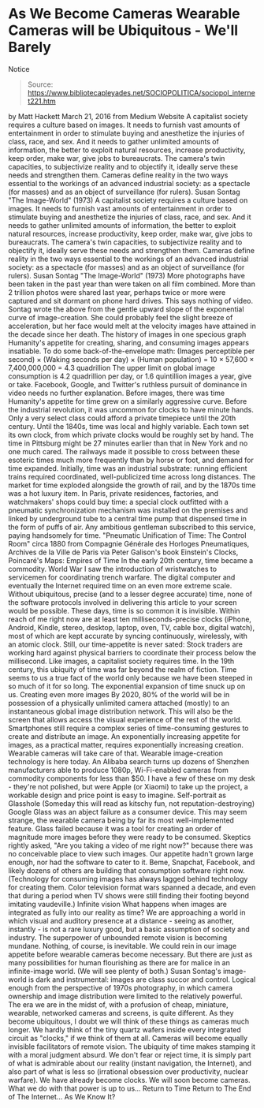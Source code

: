 # As We Become Cameras Wearable Cameras will be Ubiquitous - We'll Barely 
Notice

> Source: https://www.bibliotecapleyades.net/SOCIOPOLITICA/sociopol_internet221.htm

by Matt Hackett March 21, 2016
from Medium Website
A capitalist society requires a culture based on images. It needs to furnish vast amounts of entertainment in order to stimulate buying and anesthetize the injuries of class, race, and sex. And it needs to gather unlimited amounts of information, the better to exploit natural resources, increase productivity, keep order, make war, give jobs to bureaucrats. The camera's twin capacities, to subjectivize reality and to objectify it, ideally serve these needs and strengthen them. Cameras define reality in the two ways essential to the workings of an advanced industrial society: as a spectacle (for masses) and as an object of surveillance (for rulers). Susan Sontag "The Image-World" (1973)
A capitalist society requires a culture based on images.
It needs to furnish vast amounts of entertainment in order to stimulate buying and anesthetize the injuries of class, race, and sex. And it needs to gather unlimited amounts of information, the better to exploit natural resources, increase productivity, keep order, make war, give jobs to bureaucrats.
The camera's twin capacities, to subjectivize reality and to objectify it, ideally serve these needs and strengthen them.
Cameras define reality in the two ways essential to the workings of an advanced industrial society: as a spectacle (for masses) and as an object of surveillance (for rulers). Susan Sontag
"The Image-World" (1973)
More photographs have been taken in the past year than were taken on all film combined.
More than 2 trillion photos were shared last year, perhaps twice or more were captured and sit dormant on phone hard drives. This says nothing of video. Sontag wrote the above from the gentle upward slope of the exponential curve of image-creation. She could probably feel the slight breeze of acceleration, but her face would melt at the velocity images have attained in the decade since her death.
The history of images
in one specious graph
Humanity's appetite for creating, sharing, and consuming images appears insatiable.
To do some back-of-the-envelope math:
(Images perceptible per second) × (Waking seconds per day) × (Human population) = 10 × 57,600 × 7,400,000,000 = 4.3 quadrillion
The upper limit on global image consumption is 4.2 quadrillion per day, or 1.6 quintillion images a year, give or take. Facebook, Google, and Twitter's ruthless pursuit of dominance in video needs no further explanation.
Before images, there was time Humanity's appetite for time grew on a similarly aggressive curve. Before the industrial revolution, it was uncommon for clocks to have minute hands. Only a very select class could afford a private timepiece until the 20th century. Until the 1840s, time was local and highly variable. Each town set its own clock, from which private clocks would be roughly set by hand. The time in Pittsburg might be 27 minutes earlier than that in New York and no one much cared. The railways made it possible to cross between these esoteric times much more frequently than by horse or foot, and demand for time expanded.
Initially, time was an industrial substrate:
running efficient trains required coordinated, well-publicized time across long distances.
The market for time exploded alongside the growth of rail, and by the 1870s time was a hot luxury item.
In Paris, private residences, factories, and watchmakers' shops could buy time:
a special clock outfitted with a pneumatic synchronization mechanism was installed on the premises and linked by underground tube to a central time pump that dispensed time in the form of puffs of air.
Any ambitious gentleman subscribed to this service, paying handsomely for time.
"Pneumatic Unification of Time: The Control Room"
circa 1880 from Compagnie Générale des Horloges Pneumatiques,
Archives de la Ville de Paris via Peter Galison's book
Einstein's Clocks, Poincaré's Maps: Empires of Time
In the early 20th century, time became a commodity.
World War I saw the introduction of wristwatches to servicemen for coordinating trench warfare. The digital computer and eventually the Internet required time on an even more extreme scale. Without ubiquitous, precise (and to a lesser degree accurate) time, none of the software protocols involved in delivering this article to your screen would be possible. These days, time is so common it is invisible.
Within reach of me right now are at least ten milliseconds-precise clocks (iPhone, Android, Kindle, stereo, desktop, laptop, oven, TV, cable box, digital watch), most of which are kept accurate by syncing continuously, wirelessly, with an atomic clock.
Still, our time-appetite is never sated:
Stock traders are working hard against physical barriers to coordinate their process below the millisecond.
Like images, a capitalist society requires time. In the 19th century, this ubiquity of time was far beyond the realm of fiction. Time seems to us a true fact of the world only because we have been steeped in so much of it for so long.
The exponential expansion of time snuck up on us.
Creating even more images By 2020, 80% of the world will be in possession of a physically unlimited camera attached (mostly) to an instantaneous global image distribution network.
This will also be the screen that allows access the visual experience of the rest of the world. Smartphones still require a complex series of time-consuming gestures to create and distribute an image. An exponentially increasing appetite for images, as a practical matter, requires exponentially increasing creation. Wearable cameras will take care of that. Wearable image-creation technology is here today. An Alibaba search turns up dozens of Shenzhen manufacturers able to produce 1080p, Wi-Fi-enabled cameras from commodity components for less than $50.
I have a few of these on my desk - they're not polished, but were Apple (or Xiaomi) to take up the project, a workable design and price point is easy to imagine.
Self-portrait as Glasshole
(Someday this will read as kitschy fun,
not reputation-destroying)
Google Glass was an abject failure as a consumer device.
This may seem strange, the wearable camera being by far its most well-implemented feature. Glass failed because it was a tool for creating an order of magnitude more images before they were ready to be consumed.
Skeptics rightly asked,
"Are you taking a video of me right now?" because there was no conceivable place to view such images.
Our appetite hadn't grown large enough, nor had the software to cater to it.
Beme, Snapchat, Facebook, and likely dozens of others are building that consumption software right now. (Technology for consuming images has always lagged behind technology for creating them. Color television format wars spanned a decade, and even that during a period when TV shows were still finding their footing beyond imitating vaudeville.)
Infinite vision What happens when images are integrated as fully into our reality as time? We are approaching a world in which visual and auditory presence at a distance - seeing as another, instantly - is not a rare luxury good, but a basic assumption of society and industry.
The superpower of unbounded remote vision is becoming mundane. Nothing, of course, is inevitable. We could rein in our image appetite before wearable cameras become necessary. But there are just as many possibilities for human flourishing as there are for malice in an infinite-image world. (We will see plenty of both.) Susan Sontag's image-world is dark and instrumental:
images are class succor and control.
Logical enough from the perspective of 1970s photography, in which camera ownership and image distribution were limited to the relatively powerful.
The era we are in the midst of, with a profusion of cheap, miniature, wearable, networked cameras and screens, is quite different. As they become ubiquitous, I doubt we will think of these things as cameras much longer. We hardly think of the tiny quartz wafers inside every integrated circuit as "clocks," if we think of them at all.
Cameras will become equally invisible facilitators of remote vision. The ubiquity of time makes stamping it with a moral judgment absurd. We don't fear or reject time, it is simply part of what is admirable about our reality (instant navigation, the Internet), and also part of what is less so (irrational obsession over productivity, nuclear warfare). We have already become clocks. We will soon become cameras.
What we do with that power is up to us...
Return to Time
Return to The End of The Internet... As We Know It?

